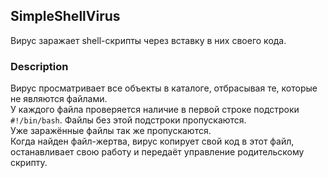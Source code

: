 ##  SimpleShellVirus

Вирус заражает shell-скрипты через вставку в них своего кода.

### Description

Вирус просматривает все объекты в каталоге, отбрасывая те, которые не являются файлами.<br />
У каждого файла проверяется наличие в первой строке подстроки `#!/bin/bash`. Файлы без этой подстроки пропускаются.<br />
Уже заражённые файлы так же пропускаются.<br />
Когда найден файл-жертва, вирус копирует свой код в этот файл, останавливает свою работу и передаёт управление родительскому скрипту.